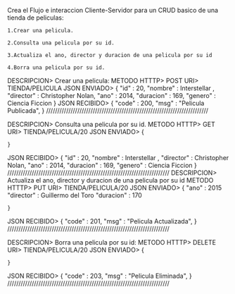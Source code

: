 Crea el Flujo e interaccion Cliente-Servidor para un CRUD basico de una tienda de peliculas:

    1.Crear una pelicula.

    2.Consulta una pelicula por su id.

    3.Actualiza el ano, director y duracion de una pelicula por su id

    4.Borra una pelicula por su id.

DESCRIPCION>  Crear una pelicula:
METODO HTTTP> POST
URI> TIENDA/PELICULA
JSON ENVIADO>
    {
        "id" : 20,
        "nombre" : Interstellar ,
        "director" : Christopher Nolan,
        "ano" : 2014,
        "duracion" : 169,
        "genero" : Ciencia Ficcion
    }
JSON RECIBIDO>
    {
        "code" : 200,
        "msg" : "Pelicula Publicada",
    }
/////////////////////////////////////////////////////////////////////////

DESCRIPCION> Consulta una pelicula por su id.
METODO HTTTP> GET
URI> TIENDA/PELICULA/20
JSON ENVIADO>
    {


    }

JSON RECIBIDO>
    {
        "id" : 20,
        "nombre" : Interstellar ,
        "director" : Christopher Nolan,
        "ano" : 2014,
        "duracion" : 169,
        "genero" : Ciencia Ficcion
    }
/////////////////////////////////////////////////////////////////////////
DESCRIPCION> Actualiza el ano, director y duracion de una pelicula por su id
METODO HTTTP> PUT
URI> TIENDA/PELICULA/20
JSON ENVIADO>
    {
        "ano" : 2015
        "director" : Guillermo del Toro
        "duracion" : 170

    }
JSON RECIBIDO>
    {
        "code" : 201,
        "msg" : "Pelicula Actualizada",
    }
/////////////////////////////////////////////////////////////////////////

DESCRIPCION>  Borra una pelicula por su id:
METODO HTTTP> DELETE
URI> TIENDA/PELICULA/20
JSON ENVIADO>
    {

    }
JSON RECIBIDO>
    {
        "code" : 203,
        "msg" : "Pelicula Eliminada",
    }
/////////////////////////////////////////////////////////////////////////